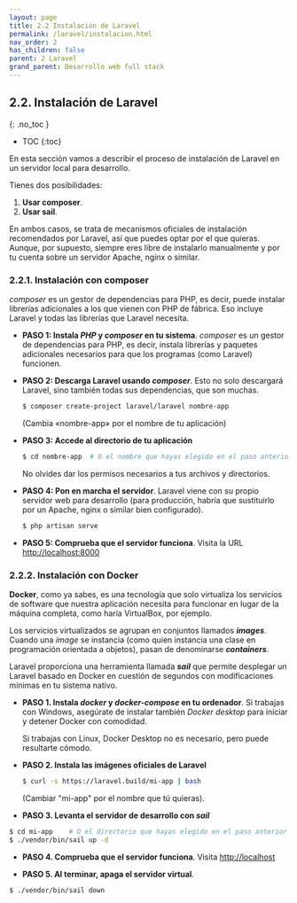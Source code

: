 ```yaml
---
layout: page
title: 2.2 Instalación de Laravel
permalink: /laravel/instalacion.html
nav_order: 2
has_children: false
parent: 2 Laravel
grand_parent: Desarrollo web full stack
---
```

## 2.2. Instalación de Laravel
{: .no_toc }

- TOC
{:toc}

En esta sección vamos a describir el proceso de instalación de Laravel en un servidor local para desarrollo. 

Tienes dos posibilidades:

1. **Usar composer**.
2. **Usar sail**. 

En ambos casos, se trata de mecanismos oficiales de instalación recomendados por Laravel, así que puedes optar por el que quieras. Aunque, por supuesto, siempre eres libre de instalarlo manualmente y por tu cuenta sobre un servidor Apache, nginx o similar.

### 2.2.1. Instalación con composer

*composer* es un gestor de dependencias para PHP, es decir, puede instalar librerías adicionales a los que vienen con PHP de fábrica. Eso incluye Laravel y todas las librerías que Laravel necesita.

* **PASO 1: Instala *PHP* y *composer* en tu sistema**. *composer* es un gestor de dependencias para PHP, es decir, instala librerías y paquetes adicionales necesarios para que los programas (como Laravel) funcionen.

* **PASO 2: Descarga Laravel usando *composer***. Esto no solo descargará Laravel, sino también todas sus dependencias, que son muchas.

  ```bash
  $ composer create-project laravel/laravel nombre-app   
  ```

  (Cambia «nombre-app» por el nombre de tu aplicación)
 
* **PASO 3: Accede al directorio de tu aplicación**

  ```bash
  $ cd nombre-app  # O el nombre que hayas elegido en el paso anterior
  ```

  No olvides dar los permisos necesarios a tus archivos y directorios.

* **PASO 4: Pon en marcha el servidor**. Laravel viene con su propio servidor web para desarrollo (para producción, habría que sustituirlo por un Apache, nginx o similar bien configurado).

  ```bash
  $ php artisan serve
  ```

* **PASO 5: Comprueba que el servidor funciona**. Visita la URL [http://localhost:8000](http://localhost:8000)

### 2.2.2. Instalación con Docker

**Docker**, como ya sabes, es una tecnología que solo virtualiza los servicios de software que nuestra aplicación necesita para funcionar en lugar de la máquina completa, como haría VirtualBox, por ejemplo.

Los servicios virtualizados se agrupan en conjuntos llamados ***images***. Cuando una *image* se instancia (como quien instancia una clase en programación orientada a objetos), pasan de denominarse ***containers***.

Laravel proporciona una herramienta llamada ***sail*** que permite desplegar un Laravel basado en Docker en cuestión de segundos con modificaciones mínimas en tu sistema nativo.

* **PASO 1. Instala *docker* y *docker-compose* en tu ordenador**. Si trabajas con Windows, asegúrate de instalar también *Docker desktop* para iniciar y detener Docker con comodidad. 

  Si trabajas con Linux, Docker Desktop no es necesario, pero puede resultarte cómodo.

* **PASO 2. Instala las imágenes oficiales de Laravel**

  ```bash
  $ curl -s https://laravel.build/mi-app | bash
  ```

  (Cambiar "mi-app" por el nombre que tú quieras).

* **PASO 3. Levanta el servidor de desarrollo con *sail***

```bash
$ cd mi-app    # O el directorio que hayas elegido en el paso anterior
$ ./vendor/bin/sail up -d
```

* **PASO 4. Comprueba que el servidor funciona**. Visita [http://localhost](http://localhost)

* **PASO 5. Al terminar, apaga el servidor virtual**.

```bash
$ ./vendor/bin/sail down
```
